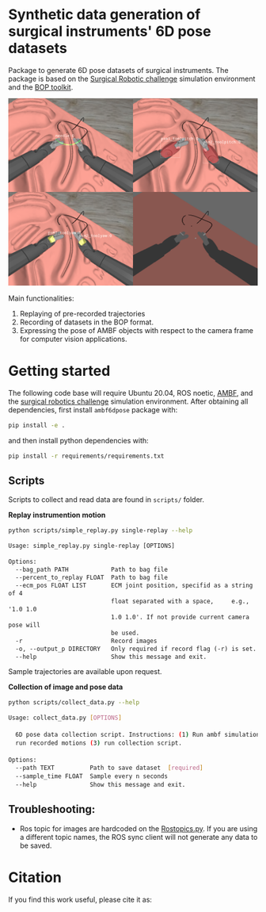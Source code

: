 # Synthetic data generation of surgical instruments' 6D pose datasets​ 

Package to generate 6D pose datasets of surgical instruments. The package is based on the [Surgical Robotic challenge][SRC-github] simulation environment and the [BOP toolkit][BOP-github].

<p align="center">
<img src="./docs/imgs/main_fig.png" width="700">
</p>


Main functionalities:

1. Replaying of pre-recorded trajectories 
2. Recording of datasets in the BOP format.
3. Expressing the pose of AMBF objects with respect to the camera frame for computer vision applications.

# Getting started

The following code base will require Ubuntu 20.04, ROS noetic, [AMBF][ambf-github], and the [surgical robotics challenge][SRC-github] simulation environment. After obtaining all dependencies, first install `ambf6dpose` package with:

```bash
pip install -e .
```

and then install python dependencies with:

```bash
pip install -r requirements/requirements.txt
```

## Scripts
Scripts to collect and read data are found in `scripts/` folder.

**Replay instrumention motion**

```bash
python scripts/simple_replay.py single-replay --help
```

```
Usage: simple_replay.py single-replay [OPTIONS]

Options:
  --bag_path PATH            Path to bag file
  --percent_to_replay FLOAT  Path to bag file
  --ecm_pos FLOAT LIST       ECM joint position, specifid as a string of 4
                             float separated with a space,     e.g., '1.0 1.0
                             1.0 1.0'. If not provide current camera pose will
                             be used.
  -r                         Record images
  -o, --output_p DIRECTORY   Only required if record flag (-r) is set.
  --help                     Show this message and exit.
```

Sample trajectories are available upon request.

**Collection of image and pose data**
```bash
python scripts/collect_data.py --help
```

```bash
Usage: collect_data.py [OPTIONS]

  6D pose data collection script. Instructions: (1) Run ambf simulation (2)
  run recorded motions (3) run collection script.

Options:
  --path TEXT          Path to save dataset  [required]
  --sample_time FLOAT  Sample every n seconds
  --help               Show this message and exit.
```


## Troubleshooting:

* Ros topic for images are hardcoded on the [Rostopics.py](./ambf6dpose/DataCollection/Rostopics.py). If you are using a different topic names, the ROS sync client will not generate any data to be saved.

# Citation
If you find this work useful, please cite it as:

```bibtex

```

[//]: # (Important resources)

[SRC-github]: https://github.com/surgical-robotics-ai/surgical_robotics_challenge
[BOP-github]: https://github.com/thodan/bop_toolkit 
[ambf-github]: https://github.com/WPI-AIM/ambf/tree/ambf-2.0